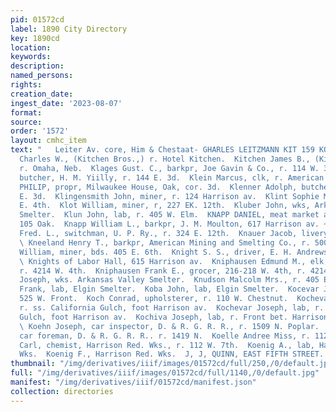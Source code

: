 ```yaml
---
pid: 01572cd
label: 1890 City Directory
key: 1890cd
location: 
keywords: 
description: 
named_persons: 
rights: 
creation_date: 
ingest_date: '2023-08-07'
format: 
source: 
order: '1572'
layout: cmhc_item
text: "   Leiter Av. core, Him & Chestaat- GHARLES LEITZMANN KIT 159 KOE  Kitchen
  Charles W., (Kitchen Bros.,) r. Hotel Kitchen.  Kitchen James B., (Kitchen Bros.,)
  r. Omaha, Neb.  Klages Gust. C., barkpr, Joe Gavin & Co., r. 114 W. 3d.  Klair Emil,
  butcher, H. M. Yiilly, r. 144 E. 3d.  Klein Marcus, clk, r. American House.  KLEINSCHMIDT
  PHILIP, propr, Milwaukee House, Oak, cor. 3d.  Klenner Adolph, butcher, r. 2184
  E. 3d.  Klingensmith John, miner, r. 124 Harrison av.  Klint Sophie Miss, r. 123-125
  E. 4th.  Klot William, miner, r, 227 EK. 12th.  Kluber John, wks, Arkansas Valley
  Smelter.  Klun John, lab, r. 405 W. Elm.  KNAPP DANIEL, meat market and grocer,
  105 Oak.  Knapp William L., barkpr, J. M. Moulton, 617 Harrison av. ~  Knappenberg
  Fred. L., switchman, U. P. Ry., r. 324 E. 12th.  Knauer Jacob, livery, 206 W. Chestnut.
  \ Kneeland Henry T., barkpr, American Mining and Smelting Co., r. 500 E. 5th.  Knight
  William, miner, bds. 405 E. 6th.  Knight S. S., driver, E. H. Andrews, 208 E. 6th.
  \ Knights of Labor Hall, 615 Harrison av.  Kniphausen Edmund M., elk, F. E. Kniphausen,
  r. 4214 W. 4th.  Kniphausen Frank E., grocer, 216-218 W. 4th, r. 4214 W. 4th.  Knovick
  Joseph, wks. Arkansas Valley Smelter.  Knudson Malcolm Mrs., r. 405 E. 2d.  Koba
  Frank, lab, Elgin Smelter.  Koba John, lab, Elgin Smelter.  Kocevar John, lab, r.
  525 W. Front.  Koch Conrad, upholsterer, r. 110 W. Chestnut.  Kochevar Frank, lab,
  r. ss. California Gulch, foot Harrison av.  Kochevar Joseph, lab, r. ss California
  Gulch, foot Harrison av.  Kochiva Joseph, lab, r. Front bet. Harrison av. and Pine.
  \ Koehn Joseph, car inspector, D. & R. G. R. R., r. 1509 N. Poplar.  Koehn Mathias,
  car foreman, D. & R. G. R. R.. r. 1419 N.  Koelle Andree Miss, r. 112 W. 7th.  Koelle
  Carl, chemist, Harrison Red. Wks., r. 112 W. 7th.  Koenig A., lab, Harrison Red.
  Wks.  Koenig F., Harrison Red. Wks.  J, J, QUINN, EAST FIFTH STREET. BRUSHES    "
thumbnail: "/img/derivatives/iiif/images/01572cd/full/250,/0/default.jpg"
full: "/img/derivatives/iiif/images/01572cd/full/1140,/0/default.jpg"
manifest: "/img/derivatives/iiif/01572cd/manifest.json"
collection: directories
---
```

